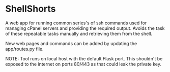 # ShellShorts
A web app for running common series's of ssh commands used for managing cPanel servers and providing the required output. Avoids the task of these repeatable tasks manually and retrieving them from the shell.

New web pages and commands can be added by updating the app/routes.py file.

NOTE: Tool runs on local host with the default Flask port. This shouldn't be exposed to the internet on ports 80/443 as that could leak the private key.
